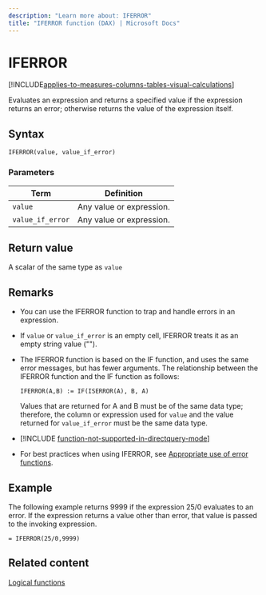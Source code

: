 ```yaml
---
description: "Learn more about: IFERROR"
title: "IFERROR function (DAX) | Microsoft Docs"
---
```

# IFERROR

[!INCLUDE[applies-to-measures-columns-tables-visual-calculations](includes/applies-to-measures-columns-tables-visual-calculations.md)]

Evaluates an expression and returns a specified value if the expression returns an error; otherwise returns the value of the expression itself.  
  
## Syntax  
  
```dax
IFERROR(value, value_if_error)  
```
  
### Parameters  
  
|Term|Definition|  
|--------|--------------|  
|`value`|Any value or expression.|  
|`value_if_error`|Any value or expression.|  
  
## Return value

A scalar of the same type as `value`  
  
## Remarks

- You can use the IFERROR function to trap and handle errors in an expression.  
  
- If `value` or `value_if_error` is an empty cell, IFERROR treats it as an empty string value ("").  
  
- The IFERROR function is based on the IF function, and uses the same error messages, but has fewer arguments. The relationship between the IFERROR function and the IF function as follows:  
  
  `IFERROR(A,B) := IF(ISERROR(A), B, A)`  
  
  Values that are returned for A and B must be of the same data type; therefore, the column or expression used for `value` and the value returned for `value_if_error` must be the same data type.  

- [!INCLUDE [function-not-supported-in-directquery-mode](includes/function-not-supported-in-directquery-mode.md)]

- For best practices when using IFERROR, see [Appropriate use of error functions](best-practices/dax-error-functions.md).

## Example

The following example returns 9999 if the expression 25/0 evaluates to an error. If the expression returns a value other than error, that value is passed to the invoking expression.  
  
```dax
= IFERROR(25/0,9999)  
```
  
## Related content

[Logical functions](logical-functions-dax.md)  
